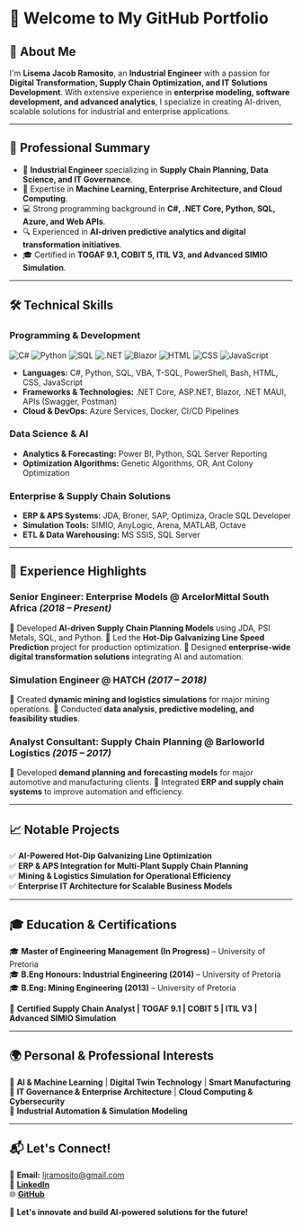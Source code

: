 # 🚀 Welcome to My GitHub Portfolio

## 👋 About Me
I'm **Lisema Jacob Ramosito**, an **Industrial Engineer** with a passion for **Digital Transformation, Supply Chain Optimization, and IT Solutions Development**. With extensive experience in **enterprise modeling, software development, and advanced analytics**, I specialize in creating AI-driven, scalable solutions for industrial and enterprise applications.

---

## 📌 Professional Summary
- 🎯 **Industrial Engineer** specializing in **Supply Chain Planning, Data Science, and IT Governance**.
- 🧠 Expertise in **Machine Learning, Enterprise Architecture, and Cloud Computing**.
- 💻 Strong programming background in **C#, .NET Core, Python, SQL, Azure, and Web APIs**.
- 🔍 Experienced in **AI-driven predictive analytics and digital transformation initiatives**.
- 🎓 Certified in **TOGAF 9.1, COBIT 5, ITIL V3, and Advanced SIMIO Simulation**.

---

## 🛠️ Technical Skills
### **Programming & Development**
![C#](https://img.shields.io/badge/C%23-239120?style=flat&logo=c-sharp&logoColor=white) ![Python](https://img.shields.io/badge/Python-3776AB?style=flat&logo=python&logoColor=white) ![SQL](https://img.shields.io/badge/SQL-CC2927?style=flat&logo=microsoft-sql-server&logoColor=white) ![.NET](https://img.shields.io/badge/.NET-512BD4?style=flat&logo=.net&logoColor=white) ![Blazor](https://img.shields.io/badge/Blazor-512BD4?style=flat&logo=blazor&logoColor=white) ![HTML](https://img.shields.io/badge/HTML-E34F26?style=flat&logo=html5&logoColor=white)
![CSS](https://img.shields.io/badge/CSS-1572B6?style=flat&logo=css3&logoColor=white)
![JavaScript](https://img.shields.io/badge/JavaScript-F7DF1E?style=flat&logo=javascript&logoColor=black)


- **Languages:** C#, Python, SQL, VBA, T-SQL, PowerShell, Bash, HTML, CSS, JavaScript
- **Frameworks & Technologies:** .NET Core, ASP.NET, Blazor, .NET MAUI, APIs (Swagger, Postman)
- **Cloud & DevOps:** Azure Services, Docker, CI/CD Pipelines

### **Data Science & AI**
- **Analytics & Forecasting:** Power BI, Python, SQL Server Reporting
- **Optimization Algorithms:** Genetic Algorithms, OR, Ant Colony Optimization

### **Enterprise & Supply Chain Solutions**
- **ERP & APS Systems:** JDA, Broner, SAP, Optimiza, Oracle SQL Developer
- **Simulation Tools:** SIMIO, AnyLogic, Arena, MATLAB, Octave
- **ETL & Data Warehousing:** MS SSIS, SQL Server

---

## 💼 Experience Highlights
### **Senior Engineer: Enterprise Models** @ ArcelorMittal South Africa *(2018 – Present)*
🔹 Developed **AI-driven Supply Chain Planning Models** using JDA, PSI Metals, SQL, and Python.
🔹 Led the **Hot-Dip Galvanizing Line Speed Prediction** project for production optimization.
🔹 Designed **enterprise-wide digital transformation solutions** integrating AI and automation.

### **Simulation Engineer** @ HATCH *(2017 – 2018)*
🔹 Created **dynamic mining and logistics simulations** for major mining operations.
🔹 Conducted **data analysis, predictive modeling, and feasibility studies**.

### **Analyst Consultant: Supply Chain Planning** @ Barloworld Logistics *(2015 – 2017)*
🔹 Developed **demand planning and forecasting models** for major automotive and manufacturing clients.
🔹 Integrated **ERP and supply chain systems** to improve automation and efficiency.

---

## 📈 Notable Projects
✅ **AI-Powered Hot-Dip Galvanizing Line Optimization**  
✅ **ERP & APS Integration for Multi-Plant Supply Chain Planning**  
✅ **Mining & Logistics Simulation for Operational Efficiency**  
✅ **Enterprise IT Architecture for Scalable Business Models**  

---

## 🎓 Education & Certifications
🎓 **Master of Engineering Management (In Progress)** – University of Pretoria  
🎓 **B.Eng Honours: Industrial Engineering (2014)** – University of Pretoria  
🎓 **B.Eng: Mining Engineering (2013)** – University of Pretoria  

📜 **Certified Supply Chain Analyst | TOGAF 9.1 | COBIT 5 | ITIL V3 | Advanced SIMIO Simulation**

---

## 🌍 Personal & Professional Interests
🔹 **AI & Machine Learning** | **Digital Twin Technology** | **Smart Manufacturing**  
🔹 **IT Governance & Enterprise Architecture** | **Cloud Computing & Cybersecurity**  
🔹 **Industrial Automation & Simulation Modeling**  

---

## 📬 Let's Connect!
📧 **Email:** ljramosito@gmail.com  
🔗 **[LinkedIn](https://www.linkedin.com/in/your-profile)**  
🌐 **[GitHub](https://github.com/yourgithubprofile)**  

🚀 **Let's innovate and build AI-powered solutions for the future!**

